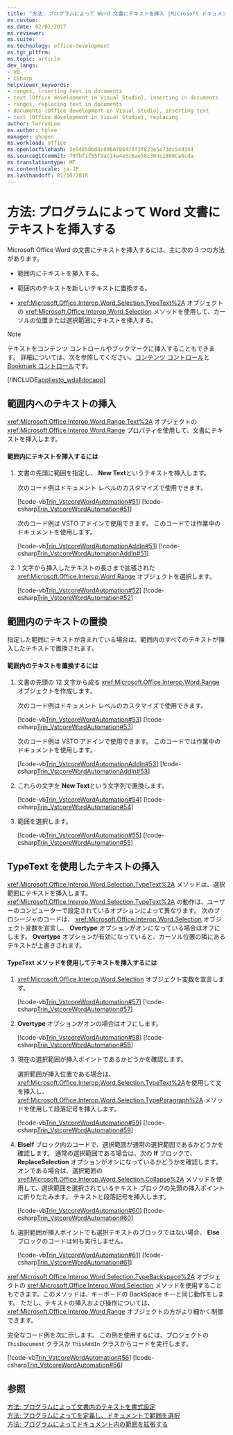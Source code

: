 ```yaml
---
title: "方法: プログラムによって Word 文書にテキストを挿入 |Microsoft ドキュメント"
ms.custom: 
ms.date: 02/02/2017
ms.reviewer: 
ms.suite: 
ms.technology: office-development
ms.tgt_pltfrm: 
ms.topic: article
dev_langs:
- VB
- CSharp
helpviewer_keywords:
- ranges, inserting text in documents
- text [Office development in Visual Studio], inserting in documents
- ranges, replacing text in documents
- documents [Office development in Visual Studio], inserting text
- text [Office development in Visual Studio], replacing
author: TerryGLee
ms.author: tglee
manager: ghogen
ms.workload: office
ms.openlocfilehash: 3e54850bd4cdd66786474f3f823e5e73dc54d344
ms.sourcegitcommit: f9fbf1f55f9ac14e4e5c6ae58c30dc1800ca6cda
ms.translationtype: MT
ms.contentlocale: ja-JP
ms.lasthandoff: 01/10/2018
---
```

# <a name="how-to-programmatically-insert-text-into-word-documents"></a>方法: プログラムによって Word 文書にテキストを挿入する
  Microsoft Office Word の文書にテキストを挿入するには、主に次の 3 つの方法があります。  
  
-   範囲内にテキストを挿入する。  
  
-   範囲内のテキストを新しいテキストに置換する。  
  
-   <xref:Microsoft.Office.Interop.Word.Selection.TypeText%2A> オブジェクトの <xref:Microsoft.Office.Interop.Word.Selection> メソッドを使用して、カーソルの位置または選択範囲にテキストを挿入する。  
  
> [!NOTE]  
>  テキストをコンテンツ コントロールやブックマークに挿入することもできます。 詳細については、次を参照してください。[コンテンツ コントロール](../vsto/content-controls.md)と[Bookmark コントロール](../vsto/bookmark-control.md)です。  
  
 [!INCLUDE[appliesto_wdalldocapp](../vsto/includes/appliesto-wdalldocapp-md.md)]  
  
## <a name="inserting-text-in-a-range"></a>範囲内へのテキストの挿入  
 <xref:Microsoft.Office.Interop.Word.Range.Text%2A> オブジェクトの <xref:Microsoft.Office.Interop.Word.Range> プロパティを使用して、文書にテキストを挿入します。  
  
#### <a name="to-insert-text-in-a-range"></a>範囲内にテキストを挿入するには  
  
1.  文書の先頭に範囲を指定し、 **New Text**というテキストを挿入します。  
  
     次のコード例はドキュメント レベルのカスタマイズで使用できます。  
  
     [!code-vb[Trin_VstcoreWordAutomation#51](../vsto/codesnippet/VisualBasic/Trin_VstcoreWordAutomationVB/ThisDocument.vb#51)]
     [!code-csharp[Trin_VstcoreWordAutomation#51](../vsto/codesnippet/CSharp/Trin_VstcoreWordAutomationCS/ThisDocument.cs#51)]  
  
     次のコード例は VSTO アドインで使用できます。 このコードでは作業中のドキュメントを使用します。  
  
     [!code-vb[Trin_VstcoreWordAutomationAddIn#51](../vsto/codesnippet/VisualBasic/Trin_VstcoreWordAutomationAddIn/ThisAddIn.vb#51)]
     [!code-csharp[Trin_VstcoreWordAutomationAddIn#51](../vsto/codesnippet/CSharp/Trin_VstcoreWordAutomationAddIn/ThisAddIn.cs#51)]  
  
2.  1 文字から挿入したテキストの長さまで拡張された <xref:Microsoft.Office.Interop.Word.Range> オブジェクトを選択します。  
  
     [!code-vb[Trin_VstcoreWordAutomation#52](../vsto/codesnippet/VisualBasic/Trin_VstcoreWordAutomationVB/ThisDocument.vb#52)]
     [!code-csharp[Trin_VstcoreWordAutomation#52](../vsto/codesnippet/CSharp/Trin_VstcoreWordAutomationCS/ThisDocument.cs#52)]  
  
## <a name="replacing-text-in-a-range"></a>範囲内のテキストの置換  
 指定した範囲にテキストが含まれている場合は、範囲内のすべてのテキストが挿入したテキストで置換されます。  
  
#### <a name="to-replace-text-in-a-range"></a>範囲内のテキストを置換するには  
  
1.  文書の先頭の 12 文字から成る <xref:Microsoft.Office.Interop.Word.Range> オブジェクトを作成します。  
  
     次のコード例はドキュメント レベルのカスタマイズで使用できます。  
  
     [!code-vb[Trin_VstcoreWordAutomation#53](../vsto/codesnippet/VisualBasic/Trin_VstcoreWordAutomationVB/ThisDocument.vb#53)]
     [!code-csharp[Trin_VstcoreWordAutomation#53](../vsto/codesnippet/CSharp/Trin_VstcoreWordAutomationCS/ThisDocument.cs#53)]  
  
     次のコード例は VSTO アドインで使用できます。 このコードでは作業中のドキュメントを使用します。  
  
     [!code-vb[Trin_VstcoreWordAutomationAddIn#53](../vsto/codesnippet/VisualBasic/Trin_VstcoreWordAutomationAddIn/ThisAddIn.vb#53)]
     [!code-csharp[Trin_VstcoreWordAutomationAddIn#53](../vsto/codesnippet/CSharp/Trin_VstcoreWordAutomationAddIn/ThisAddIn.cs#53)]  
  
2.  これらの文字を **New Text**という文字列で置換します。  
  
     [!code-vb[Trin_VstcoreWordAutomation#54](../vsto/codesnippet/VisualBasic/Trin_VstcoreWordAutomationVB/ThisDocument.vb#54)]
     [!code-csharp[Trin_VstcoreWordAutomation#54](../vsto/codesnippet/CSharp/Trin_VstcoreWordAutomationCS/ThisDocument.cs#54)]  
  
3.  範囲を選択します。  
  
     [!code-vb[Trin_VstcoreWordAutomation#55](../vsto/codesnippet/VisualBasic/Trin_VstcoreWordAutomationVB/ThisDocument.vb#55)]
     [!code-csharp[Trin_VstcoreWordAutomation#55](../vsto/codesnippet/CSharp/Trin_VstcoreWordAutomationCS/ThisDocument.cs#55)]  
  
## <a name="inserting-text-using-typetext"></a>TypeText を使用したテキストの挿入  
 <xref:Microsoft.Office.Interop.Word.Selection.TypeText%2A> メソッドは、選択範囲にテキストを挿入します。 <xref:Microsoft.Office.Interop.Word.Selection.TypeText%2A> の動作は、ユーザーのコンピューターで設定されているオプションによって異なります。 次のプロシージャのコードは、 <xref:Microsoft.Office.Interop.Word.Selection> オブジェクト変数を宣言し、 **Overtype** オプションがオンになっている場合はオフにします。 **Overtype** オプションが有効になっていると、カーソル位置の隣にあるテキストが上書きされます。  
  
#### <a name="to-insert-text-using-the-typetext-method"></a>TypeText メソッドを使用してテキストを挿入するには  
  
1.  <xref:Microsoft.Office.Interop.Word.Selection> オブジェクト変数を宣言します。  
  
     [!code-vb[Trin_VstcoreWordAutomation#57](../vsto/codesnippet/VisualBasic/Trin_VstcoreWordAutomationVB/ThisDocument.vb#57)]
     [!code-csharp[Trin_VstcoreWordAutomation#57](../vsto/codesnippet/CSharp/Trin_VstcoreWordAutomationCS/ThisDocument.cs#57)]  
  
2.  **Overtype** オプションがオンの場合はオフにします。  
  
     [!code-vb[Trin_VstcoreWordAutomation#58](../vsto/codesnippet/VisualBasic/Trin_VstcoreWordAutomationVB/ThisDocument.vb#58)]
     [!code-csharp[Trin_VstcoreWordAutomation#58](../vsto/codesnippet/CSharp/Trin_VstcoreWordAutomationCS/ThisDocument.cs#58)]  
  
3.  現在の選択範囲が挿入ポイントであるかどうかを確認します。  
  
     選択範囲が挿入位置である場合は、 <xref:Microsoft.Office.Interop.Word.Selection.TypeText%2A>を使用して文を挿入し、 <xref:Microsoft.Office.Interop.Word.Selection.TypeParagraph%2A> メソッドを使用して段落記号を挿入します。  
  
     [!code-vb[Trin_VstcoreWordAutomation#59](../vsto/codesnippet/VisualBasic/Trin_VstcoreWordAutomationVB/ThisDocument.vb#59)]
     [!code-csharp[Trin_VstcoreWordAutomation#59](../vsto/codesnippet/CSharp/Trin_VstcoreWordAutomationCS/ThisDocument.cs#59)]  
  
4.  **ElseIf** ブロック内のコードで、選択範囲が通常の選択範囲であるかどうかを確認します。 通常の選択範囲である場合は、次の **If** ブロックで、 **ReplaceSelection** オプションがオンになっているかどうかを確認します。 オンである場合は、選択範囲の <xref:Microsoft.Office.Interop.Word.Selection.Collapse%2A> メソッドを使用して、選択範囲を選択されているテキスト ブロックの先頭の挿入ポイントに折りたたみます。 テキストと段落記号を挿入します。  
  
     [!code-vb[Trin_VstcoreWordAutomation#60](../vsto/codesnippet/VisualBasic/Trin_VstcoreWordAutomationVB/ThisDocument.vb#60)]
     [!code-csharp[Trin_VstcoreWordAutomation#60](../vsto/codesnippet/CSharp/Trin_VstcoreWordAutomationCS/ThisDocument.cs#60)]  
  
5.  選択範囲が挿入ポイントでも選択テキストのブロックではない場合、 **Else** ブロックのコードは何も実行しません。  
  
     [!code-vb[Trin_VstcoreWordAutomation#61](../vsto/codesnippet/VisualBasic/Trin_VstcoreWordAutomationVB/ThisDocument.vb#61)]
     [!code-csharp[Trin_VstcoreWordAutomation#61](../vsto/codesnippet/CSharp/Trin_VstcoreWordAutomationCS/ThisDocument.cs#61)]  
  
 <xref:Microsoft.Office.Interop.Word.Selection.TypeBackspace%2A> オブジェクトの <xref:Microsoft.Office.Interop.Word.Selection> メソッドを使用することもできます。このメソッドは、キーボードの BackSpace キーと同じ動作をします。 ただし、テキストの挿入および操作については、 <xref:Microsoft.Office.Interop.Word.Range> オブジェクトの方がより細かく制御できます。  
  
 完全なコード例を次に示します。 この例を使用するには、プロジェクトの `ThisDocument` クラスか `ThisAddIn` クラスからコードを実行します。  
  
 [!code-vb[Trin_VstcoreWordAutomation#56](../vsto/codesnippet/VisualBasic/Trin_VstcoreWordAutomationVB/ThisDocument.vb#56)]
 [!code-csharp[Trin_VstcoreWordAutomation#56](../vsto/codesnippet/CSharp/Trin_VstcoreWordAutomationCS/ThisDocument.cs#56)]  
  
## <a name="see-also"></a>参照  
 [方法: プログラムによって文書内のテキストを書式設定](../vsto/how-to-programmatically-format-text-in-documents.md)   
 [方法: プログラムによってを定義し、ドキュメントで範囲を選択](../vsto/how-to-programmatically-define-and-select-ranges-in-documents.md)   
 [方法: プログラムによってドキュメント内の範囲を拡張する](../vsto/how-to-programmatically-extend-ranges-in-documents.md)  
  
  